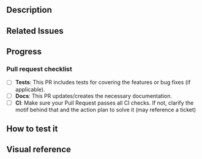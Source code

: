 <!-- Open this PR as draft while it is not ready -->

## Description

<!-- Describe what your PR does here, change log, etc -->

## Related Issues
<!--
Use keywords like 'close' or 'solves' to link this PR to an issue.
For example:

- Closes #12345
- Unblocks #54321
- This PR solves #12345
-->

## Progress

<!-- If your PR is WIP, use checkboxes to show that you did and what you have to do. For example:

- [x] New endpoint created;
- [ ] Update organizations;
- [ ] Create tests;
-->

<!-- Also, don't forget to review your code before marking it as ready to merge -->

### Pull request checklist

<!-- Before submitting the PR, please address each item -->

- [ ] **Tests**: This PR includes tests for covering the features or bug fixes (if applicable).
- [ ] **Docs**: This PR updates/creates the necessary documentation.
- [ ] **CI**: Make sure your Pull Request passes all CI checks. If not, clarify the motif behind that and the action plan to solve it (may reference a ticket)

## How to test it

<!-- Describe how the reviewers can test your feature. -->

## Visual reference

<!--
Please include screenshots, gifs or recordings
For example: if this is a bug fix, provide before and after screenshots

<img width="350" alt="Screenshot of bug fix" src="your-image-url-here">

Before | After
:-:|:-:
<img width="350" alt="Screenshot of screen pre bug fix" src="your-image-url-here"> | <img width="350" alt="Screenshot of screen post bug fix" src="your-image-url-here">
-->
